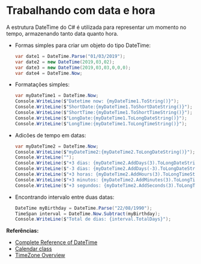 # Trabalhando com data e hora

A estrutura DateTime do C# é utilizada para representar um momento no tempo, armazenando tanto data quanto hora.

* Formas simples para criar um objeto do tipo DateTime:
    ```csharp
    var date1 = DateTime.Parse("01/03/2019");
    var date2 = new DateTime(2019,03,02);
    var date3 = new DateTime(2019,03,03,0,0,0);
    var date4 = DateTime.Now;
    ```

* Formatações simples:
    ```csharp
    var myDateTime1 = DateTime.Now;
    Console.WriteLine($"Datetime now: {myDateTime1.ToString()}");
    Console.WriteLine($"ShortDate:{myDateTime1.ToShortDateString()}");
    Console.WriteLine($"ShortTime:{myDateTime1.ToShortTimeString()}");
    Console.WriteLine($"LongDate:{myDateTime1.ToLongDateString()}");
    Console.WriteLine($"LongTime:{myDateTime1.ToLongTimeString()}");
    ```

* Adicões de tempo em datas:
    ```csharp
    var myDateTime2 = DateTime.Now;
    Console.WriteLine($"myDateTime2:{myDateTime2.ToLongDateString()}");
    Console.WriteLine("");
    Console.WriteLine($"+3 dias: {myDateTime2.AddDays(3).ToLongDateString()}");
    Console.WriteLine($"-3 dias: {myDateTime2.AddDays(-3).ToLongDateString()}");
    Console.WriteLine($"+3 horas: {myDateTime2.AddHours(3).ToLongTimeString()}");
    Console.WriteLine($"+3 minutos: {myDateTime2.AddMinutes(3).ToLongTimeString()}");
    Console.WriteLine($"+3 segundos: {myDateTime2.AddSeconds(3).ToLongTimeString()}");
    ```

* Encontrando intervalo entre duas datas:
    ```csharp
    DateTime myBirthday = DateTime.Parse("22/08/1990");
    TimeSpan interval = DateTime.Now.Subtract(myBirthday);
    Console.WriteLine($"Total de dias: {interval.TotalDays}");
    ```

**Referências:**
* [Complete Reference of DateTime](https://docs.microsoft.com/pt-br/dotnet/api/system.datetime?view=netframework-4.7.2)
* [Calendar class](https://docs.microsoft.com/pt-br/dotnet/api/system.globalization.calendar?view=netframework-4.7.2)
* [TimeZone Overview](https://docs.microsoft.com/pt-br/dotnet/standard/datetime/time-zone-overview)
